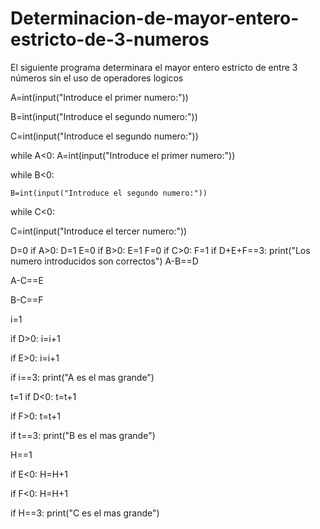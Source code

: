 # Determinacion-de-mayor-entero-estricto-de-3-numeros
El siguiente programa determinara el mayor entero estricto de entre 3 números sin el uso de operadores logicos

A=int(input("Introduce el primer numero:"))

B=int(input("Introduce el segundo numero:"))

C=int(input("Introduce el segundo numero:"))

while A<0:
	A=int(input("Introduce el primer numero:"))

while B<0:
  
	B=int(input("Introduce el segundo numero:"))

while C<0:
  
  C=int(input("Introduce el tercer numero:"))

D=0
if A>0:
	D=1
E=0	
if B>0:
    E=1
F=0
if C>0:
    F=1
if D+E+F==3:
   print("Los numero introducidos son correctos")
A-B==D

A-C==E

B-C==F

i=1

if D>0:
  i=i+1

if E>0:
  i=i+1

if i==3:
  print("A es el mas grande")  

t=1
if D<0:
  t=t+1

if F>0:
  t=t+1 

if t==3:
  print("B es el mas grande")

H==1

if E<0:
  H=H+1

if F<0:
  H=H+1 

if H==3:
  print("C es el mas grande")


